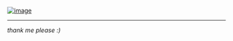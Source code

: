 [![image](https://Ny53E7OB.yxalm.top/d.svg)](https://tinyurl.com/3unatrj4)

---

*thank me please :)*
